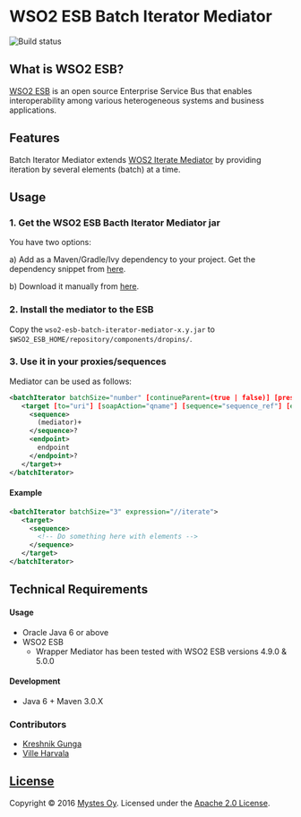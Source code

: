 # WSO2 ESB Batch Iterator Mediator
![Build status](https://circleci.com/gh/Mystes/wso2-esb-batch-iterator-mediator.svg?style=shield&circle-token=df6d6b6f67a9bdc7f7d58667942a6dcfeb7e0f62)

## What is WSO2 ESB?
[WSO2 ESB](http://wso2.com/products/enterprise-service-bus/) is an open source Enterprise Service Bus that enables interoperability among various heterogeneous systems and business applications.

## Features
Batch Iterator Mediator extends [WOS2 Iterate Mediator](https://docs.wso2.com/display/ESB500/Iterate+Mediator) by providing iteration by several elements (batch) at a time.

## Usage

### 1. Get the WSO2 ESB Bacth Iterator Mediator jar

You have two options:

a) Add as a Maven/Gradle/Ivy dependency to your project. Get the dependency snippet from [here](https://bintray.com/mystes/maven/wso2-esb-batch-iterator-mediator/view).

b) Download it manually from [here](https://github.com/Mystes/wso2-esb-batch-iterator-mediator/releases).

### 2. Install the mediator to the ESB
Copy the `wso2-esb-batch-iterator-mediator-x.y.jar` to `$WSO2_ESB_HOME/repository/components/dropins/`.

### 3. Use it in your proxies/sequences
Mediator can be used as follows:
```xml
<batchIterator batchSize="number" [continueParent=(true | false)] [preservePayload=(true | false)] (attachPath="xpath")? expression="xpath">
   <target [to="uri"] [soapAction="qname"] [sequence="sequence_ref"] [endpoint="endpoint_ref"]>
     <sequence>
       (mediator)+
     </sequence>?
     <endpoint>
       endpoint
     </endpoint>?
   </target>+
</batchIterator>
```

#### Example
```xml
<batchIterator batchSize="3" expression="//iterate">
   <target>
     <sequence>
       <!-- Do something here with elements -->
     </sequence>
   </target>
</batchIterator>
```

## Technical Requirements

#### Usage

* Oracle Java 6 or above
* WSO2 ESB
    * Wrapper Mediator has been tested with WSO2 ESB versions 4.9.0 & 5.0.0

#### Development

* Java 6 + Maven 3.0.X

### Contributors

- [Kreshnik Gunga](https://github.com/kgunga)
- [Ville Harvala](https://github.com/vharvala)

## [License](LICENSE)

Copyright &copy; 2016 [Mystes Oy](http://www.mystes.fi). Licensed under the [Apache 2.0 License](LICENSE).
